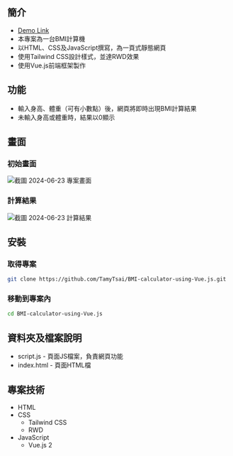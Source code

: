 ## 簡介
- [Demo Link](https://tamytsai.github.io/BMI-calculator-using-Vue.js/)
- 本專案為一台BMI計算機
- 以HTML、CSS及JavaScript撰寫，為一頁式靜態網頁
- 使用Tailwind CSS設計樣式，並達RWD效果
- 使用Vue.js前端框架製作

## 功能
- 輸入身高、體重（可有小數點）後，網頁將即時出現BMI計算結果
- 未輸入身高或體重時，結果以0顯示

## 畫面
### 初始畫面
![截圖 2024-06-23 專案畫面](https://github.com/TamyTsai/BMI-calculator-using-Vue.js/assets/97825677/c10dab60-d44c-4f61-93e6-db4628d4f726)

### 計算結果
![截圖 2024-06-23 計算結果](https://github.com/TamyTsai/BMI-calculator-using-Vue.js/assets/97825677/dd87565a-1ef0-4bd6-af15-846da476ec9c)

## 安裝
### 取得專案
```bash
git clone https://github.com/TamyTsai/BMI-calculator-using-Vue.js.git
```
### 移動到專案內
```bash
cd BMI-calculator-using-Vue.js
```

## 資料夾及檔案說明
- script.js - 頁面JS檔案，負責網頁功能
- index.html - 頁面HTML檔

## 專案技術
- HTML
- CSS
  - Tailwind CSS
  - RWD
- JavaScript
  - Vue.js 2
